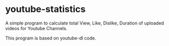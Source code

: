 youtube-statistics
==================

A simple program to calculate total View, Like, Dislike, Duration of uploaded videos for Youtube Channels.

This program is based on youtube-dl code.

